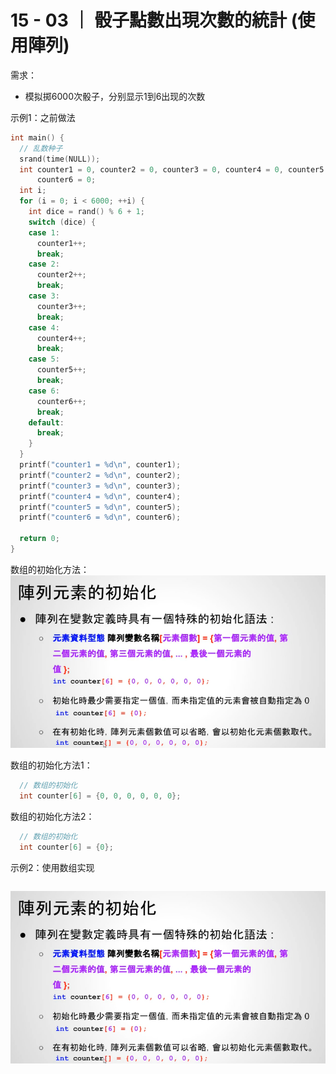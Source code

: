 # 15 - 03 ｜ 骰子點數出現次數的統計 (使用陣列)

需求：
- 模拟掷6000次骰子，分别显示1到6出现的次数

示例1：之前做法
```c++
int main() {
  // 乱数种子
  srand(time(NULL));
  int counter1 = 0, counter2 = 0, counter3 = 0, counter4 = 0, counter5 = 0,
      counter6 = 0;
  int i;
  for (i = 0; i < 6000; ++i) {
    int dice = rand() % 6 + 1;
    switch (dice) {
    case 1:
      counter1++;
      break;
    case 2:
      counter2++;
      break;
    case 3:
      counter3++;
      break;
    case 4:
      counter4++;
      break;
    case 5:
      counter5++;
      break;
    case 6:
      counter6++;
      break;
    default:
      break;
    }
  }
  printf("counter1 = %d\n", counter1);
  printf("counter2 = %d\n", counter2);
  printf("counter3 = %d\n", counter3);
  printf("counter4 = %d\n", counter4);
  printf("counter5 = %d\n", counter5);
  printf("counter6 = %d\n", counter6);

  return 0;
}
```



数组的初始化方法：
![图片](pics//pic-1.jpg)

数组的初始化方法1：
```c++
  // 数组的初始化
  int counter[6] = {0, 0, 0, 0, 0, 0};
```

数组的初始化方法2：
```c++
  // 数组的初始化
  int counter[6] = {0};
``` 


示例2：使用数组实现

```c++

```

![图片](pics//pic-1.jpg)
